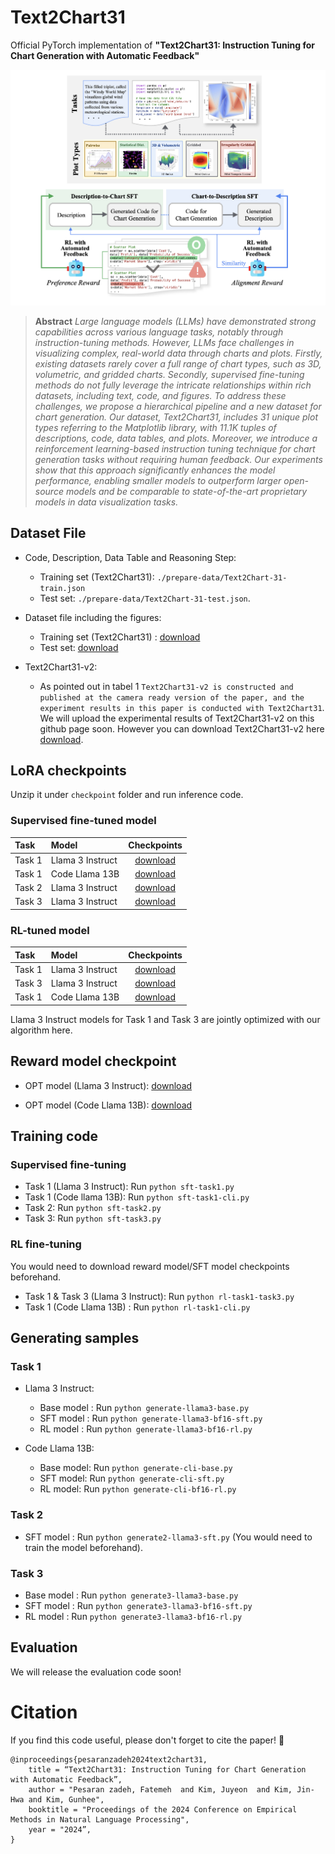 # Text2Chart31
Official PyTorch implementation of **"Text2Chart31: Instruction Tuning for Chart Generation with Automatic Feedback"**

![image samples](asset/figure.png)

> **Abstract** *Large language models (LLMs) have demonstrated strong capabilities across various language tasks, notably through instruction-tuning methods. However, LLMs face challenges in visualizing complex, real-world data through charts and plots. Firstly, existing datasets rarely cover a full range of chart types, such as 3D, volumetric, and gridded charts. Secondly, supervised fine-tuning methods do not fully leverage the intricate relationships within rich datasets, including text, code, and figures. To address these challenges, we propose a hierarchical pipeline and a new dataset for chart generation. Our dataset, Text2Chart31, includes 31 unique plot types referring to the Matplotlib library, with 11.1K tuples of descriptions, code, data tables, and plots. Moreover, we introduce a reinforcement learning-based instruction tuning technique for chart generation tasks without requiring human feedback. Our experiments show that this approach significantly enhances the model performance, enabling smaller models to outperform larger open-source models and be comparable to state-of-the-art proprietary models in data visualization tasks.*

## Dataset File
- Code, Description, Data Table and Reasoning Step: 
    - Training set (Text2Chart31): `./prepare-data/Text2Chart-31-train.json`
    - Test set: `./prepare-data/Text2Chart-31-test.json`.
- Dataset file including the figures: 
    - Training set (Text2Chart31) : [download](https://drive.google.com/file/d/1RpczOjGgwEhS1ufsnf8F7BNeDxTyhHzO/view?usp=sharing)
    - Test set: [download](https://drive.google.com/file/d/1tZZc-xg44Lo8IcHHxIv9yIhE3WmtX0qZ/view?usp=sharing)

- Text2Chart31-v2:
   - As pointed out in tabel 1 `Text2Chart31-v2
is constructed and published at the camera ready version of the paper, and the experiment results in this paper
is conducted with Text2Chart31`. We will upload the experimental results of Text2Chart31-v2 on this github page soon. However you can download Text2Chart31-v2 here [download](). 



## LoRA checkpoints
Unzip it under `checkpoint` folder and run inference code.
### Supervised fine-tuned model

| Task  | Model | Checkpoints |
| :------ | :------ | :------: |
| Task 1 | Llama 3 Instruct | [download](https://drive.google.com/file/d/1bpNqSxy03FcGsAwOxk29QbqgUJGh20cK/view?usp=sharing) |
| Task 1 | Code Llama 13B   | [download](https://drive.google.com/file/d/1smThJejaxn5uyepZ0cmtmaDXXxxZPR9I/view?usp=sharing) |
| Task 2 | Llama 3 Instruct | [download](https://drive.google.com/file/d/15g-ufsMV80zz8zHgvyk4FVuHI9USbl2s/view?usp=sharing) |
| Task 3 | Llama 3 Instruct | [download](https://drive.google.com/file/d/1sWjyLsosVx_dNN1pYS56XVlwuW3TR8xJ/view?usp=sharing) |

### RL-tuned model

| Task  | Model | Checkpoints |
| :------ | :------ | :------: |
| Task 1 | Llama 3 Instruct | [download](https://drive.google.com/file/d/1pIuXw2QRYA0rbo4QiPc1dIq3Vz2h5UkL/view?usp=sharing) |
| Task 3 | Llama 3 Instruct | [download](https://drive.google.com/file/d/1mhsaavSJ_Kfe5qt5XWLsqdyvNvjcXdT1/view?usp=sharing) |
| Task 1 | Code Llama 13B   | [download](https://drive.google.com/file/d/1DS_mMNOJA3bWYi-0XsgwbrKvEc8ffNQl/view?usp=sharing) |

Llama 3 Instruct models for Task 1 and Task 3 are jointly optimized with our algorithm here.


## Reward model checkpoint
- OPT model (Llama 3 Instruct): [download](https://drive.google.com/file/d/1mlS4jluyJQQOgf2h7PIiCq_lsb7H5lDc/view?usp=sharing)

- OPT model (Code Llama 13B): [download](https://drive.google.com/file/d/1CG7kBd8o58MQjQb8oDVS2ZiAPQcSxomB/view?usp=sharing)
## Training code

### Supervised fine-tuning
- Task 1 (Llama 3 Instruct): Run `python sft-task1.py`
- Task 1 (Code llama 13B): Run `python sft-task1-cli.py`
- Task 2: Run `python sft-task2.py`
- Task 3: Run `python sft-task3.py`

### RL fine-tuning
You would need to download reward model/SFT model checkpoints beforehand.
- Task 1 & Task 3 (Llama 3 Instruct): Run `python rl-task1-task3.py` 
- Task 1 (Code Llama 13B) : Run `python rl-task1-cli.py`

## Generating samples

### Task 1
- Llama 3 Instruct:
    - Base model : Run `python generate-llama3-base.py`
    - SFT model : Run `python generate-llama3-bf16-sft.py`
    - RL model : Run `python generate-llama3-bf16-rl.py`

- Code Llama 13B:
   - Base model: Run `python generate-cli-base.py`
   - SFT model: Run `python generate-cli-sft.py`
   - RL model: Run `python generate-cli-bf16-rl.py` 
### Task 2
- SFT model : Run `python generate2-llama3-sft.py` (You would need to train the model beforehand).

### Task 3
- Base model : Run `python generate3-llama3-base.py`
- SFT model : Run `python generate3-llama3-bf16-sft.py`
- RL model : Run `python generate3-llama3-bf16-rl.py`

## Evaluation
We will release the evaluation code soon!

# Citation
If you find this code useful, please don't forget to cite the paper! 🙂
```
@inproceedings{pesaranzadeh2024text2chart31,
    title = “Text2Chart31: Instruction Tuning for Chart Generation with Automatic Feedback”,
    author = "Pesaran zadeh, Fatemeh  and Kim, Juyeon  and Kim, Jin-Hwa and Kim, Gunhee",
    booktitle = "Proceedings of the 2024 Conference on Empirical Methods in Natural Language Processing",
    year = "2024”,
}
```

